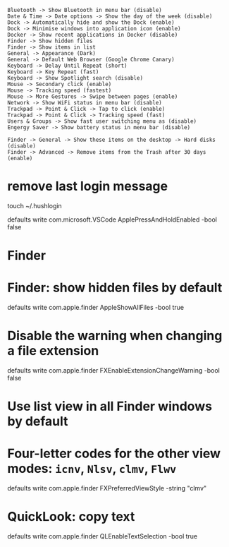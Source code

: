 ```
Bluetooth -> Show Bluetooth in menu bar (disable)
Date & Time -> Date options -> Show the day of the week (disable)
Dock -> Automatically hide and show the Dock (enable)
Dock -> Minimise windows into application icon (enable)
Docker -> Show recent applications in Docker (disable)
Finder -> Show hidden files
Finder -> Show items in list
General -> Appearance (Dark)
General -> Default Web Browser (Google Chrome Canary)
Keyboard -> Delay Until Repeat (short)
Keyboard -> Key Repeat (fast)
Keyboard -> Show Spotlight search (disable)
Mouse -> Secondary click (enable)
Mouse -> Tracking speed (fastest)
Mouse -> More Gestures -> Swipe between pages (enable)
Network -> Show WiFi status in menu bar (disable)
Trackpad -> Point & Click -> Tap to click (enable)
Trackpad -> Point & Click -> Tracking speed (fast)
Users & Groups -> Show fast user switching menu as (disable)
Engergy Saver -> Show battery status in menu bar (disable)

Finder -> General -> Show these items on the desktop -> Hard disks (disable)
Finder -> Advanced -> Remove items from the Trash after 30 days (enable)
```

# remove last login message

touch ~/.hushlogin

defaults write com.microsoft.VSCode ApplePressAndHoldEnabled -bool false

# Finder

# Finder: show hidden files by default

defaults write com.apple.finder AppleShowAllFiles -bool true

# Disable the warning when changing a file extension

defaults write com.apple.finder FXEnableExtensionChangeWarning -bool false

# Use list view in all Finder windows by default

# Four-letter codes for the other view modes: `icnv`, `Nlsv`, `clmv`, `Flwv`

defaults write com.apple.finder FXPreferredViewStyle -string "clmv"

# QuickLook: copy text

defaults write com.apple.finder QLEnableTextSelection -bool true
